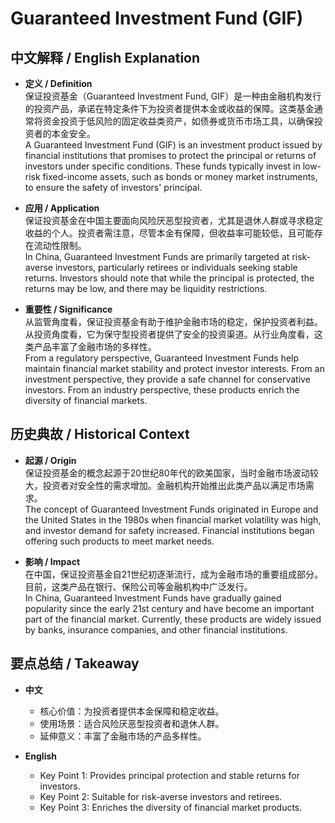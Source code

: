 # Guaranteed Investment Fund (GIF)

## 中文解释 / English Explanation

* **定义 / Definition**  
  保证投资基金（Guaranteed Investment Fund, GIF）是一种由金融机构发行的投资产品，承诺在特定条件下为投资者提供本金或收益的保障。这类基金通常将资金投资于低风险的固定收益类资产，如债券或货币市场工具，以确保投资者的本金安全。  
  A Guaranteed Investment Fund (GIF) is an investment product issued by financial institutions that promises to protect the principal or returns of investors under specific conditions. These funds typically invest in low-risk fixed-income assets, such as bonds or money market instruments, to ensure the safety of investors' principal.

* **应用 / Application**  
  保证投资基金在中国主要面向风险厌恶型投资者，尤其是退休人群或寻求稳定收益的个人。投资者需注意，尽管本金有保障，但收益率可能较低，且可能存在流动性限制。  
  In China, Guaranteed Investment Funds are primarily targeted at risk-averse investors, particularly retirees or individuals seeking stable returns. Investors should note that while the principal is protected, the returns may be low, and there may be liquidity restrictions.

* **重要性 / Significance**  
  从监管角度看，保证投资基金有助于维护金融市场的稳定，保护投资者利益。从投资角度看，它为保守型投资者提供了安全的投资渠道。从行业角度看，这类产品丰富了金融市场的多样性。  
  From a regulatory perspective, Guaranteed Investment Funds help maintain financial market stability and protect investor interests. From an investment perspective, they provide a safe channel for conservative investors. From an industry perspective, these products enrich the diversity of financial markets.

## 历史典故 / Historical Context

* **起源 / Origin**  
  保证投资基金的概念起源于20世纪80年代的欧美国家，当时金融市场波动较大，投资者对安全性的需求增加。金融机构开始推出此类产品以满足市场需求。  
  The concept of Guaranteed Investment Funds originated in Europe and the United States in the 1980s when financial market volatility was high, and investor demand for safety increased. Financial institutions began offering such products to meet market needs.

* **影响 / Impact**  
  在中国，保证投资基金自21世纪初逐渐流行，成为金融市场的重要组成部分。目前，这类产品在银行、保险公司等金融机构中广泛发行。  
  In China, Guaranteed Investment Funds have gradually gained popularity since the early 21st century and have become an important part of the financial market. Currently, these products are widely issued by banks, insurance companies, and other financial institutions.

## 要点总结 / Takeaway

* **中文**  
  - 核心价值：为投资者提供本金保障和稳定收益。
  - 使用场景：适合风险厌恶型投资者和退休人群。
  - 延伸意义：丰富了金融市场的产品多样性。

* **English**  
  - Key Point 1: Provides principal protection and stable returns for investors.
  - Key Point 2: Suitable for risk-averse investors and retirees.
  - Key Point 3: Enriches the diversity of financial market products.